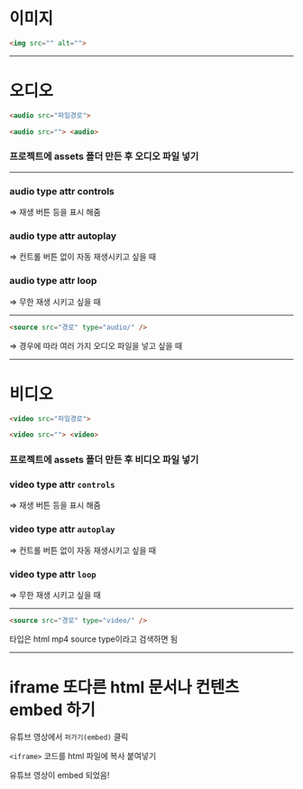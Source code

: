# 이미지 
```html
<img src="" alt="">
```

---

# 오디오 
```html
<audio src="파일경로">
```

```html
<audio src=""> <audio>
```

### 프로젝트에 assets 폴더 만든 후 오디오 파일 넣기

---

### audio type attr controls

⇒ 재생 버튼 등을 표시 해줌

### audio type attr autoplay

⇒ 컨트롤 버튼 없이 자동 재생시키고 싶을 때

### audio type attr loop

⇒ 무한 재생 시키고 싶을 때

---

```html
<source src="경로" type="audio/" />
```

⇒ 경우에 따라 여러 가지 오디오 파일을 넣고 싶을 때

---

# 비디오 
```html
<video src="파일경로">
```

```html
<video src=""> <video>
```

### 프로젝트에 assets 폴더 만든 후 비디오 파일 넣기

### video type attr `controls`

⇒ 재생 버튼 등을 표시 해줌

### video type attr `autoplay`

⇒ 컨트롤 버튼 없이 자동 재생시키고 싶을 때

### video type attr `loop`

⇒ 무한 재생 시키고 싶을 때

---

```html
<source src="경로" type="video/" />
```

타입은 html mp4 source type이라고 검색하면 됨

---

# iframe 또다른 html 문서나 컨텐츠 embed 하기


유튜브 영상에서 `퍼가기(embed)` 클릭

`<iframe>` 코드를 html 파일에 복사 붙여넣기

 유튜브 영상이 embed 되었음!
